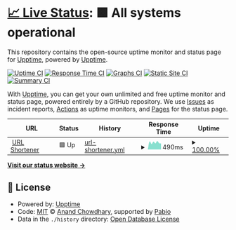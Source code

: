 # [📈 Live Status](https://upptime.github.io/upptime): <!--live status--> **🟩 All systems operational**

This repository contains the open-source uptime monitor and status page for [Upptime](https://upptime.js.org), powered by [Upptime](https://github.com/upptime/upptime).

[![Uptime CI](https://github.com/lukas-runge/status/workflows/Uptime%20CI/badge.svg)](https://github.com/lukas-runge/status/actions?query=workflow%3A%22Uptime+CI%22)
[![Response Time CI](https://github.com/lukas-runge/status/workflows/Response%20Time%20CI/badge.svg)](https://github.com/lukas-runge/status/actions?query=workflow%3A%22Response+Time+CI%22)
[![Graphs CI](https://github.com/lukas-runge/status/workflows/Graphs%20CI/badge.svg)](https://github.com/lukas-runge/status/actions?query=workflow%3A%22Graphs+CI%22)
[![Static Site CI](https://github.com/lukas-runge/status/workflows/Static%20Site%20CI/badge.svg)](https://github.com/lukas-runge/status/actions?query=workflow%3A%22Static+Site+CI%22)
[![Summary CI](https://github.com/lukas-runge/status/workflows/Summary%20CI/badge.svg)](https://github.com/lukas-runge/status/actions?query=workflow%3A%22Summary+CI%22)

With [Upptime](https://upptime.js.org), you can get your own unlimited and free uptime monitor and status page, powered entirely by a GitHub repository. We use [Issues](https://github.com/upptime/upptime/issues) as incident reports, [Actions](https://github.com/lukas-runge/status/actions) as uptime monitors, and [Pages](https://upptime.github.io/upptime) for the status page.

<!--start: status pages-->
<!-- This summary is generated by Upptime (https://github.com/upptime/upptime) -->
<!-- Do not edit this manually, your changes will be overwritten -->
<!-- prettier-ignore -->
| URL | Status | History | Response Time | Uptime |
| --- | ------ | ------- | ------------- | ------ |
| <img alt="" src="https://icons.duckduckgo.com/ip3/add.fd4.me.ico" height="13"> [URL Shortener](https://add.fd4.me) | 🟩 Up | [url-shortener.yml](https://github.com/lukas-runge/status/commits/HEAD/history/url-shortener.yml) | <details><summary><img alt="Response time graph" src="./graphs/url-shortener/response-time-week.png" height="20"> 490ms</summary><br><a href="https://lukas-runge.github.io/status/history/url-shortener"><img alt="Response time 483" src="https://img.shields.io/endpoint?url=https%3A%2F%2Fraw.githubusercontent.com%2Flukas-runge%2Fstatus%2FHEAD%2Fapi%2Furl-shortener%2Fresponse-time.json"></a><br><a href="https://lukas-runge.github.io/status/history/url-shortener"><img alt="24-hour response time 302" src="https://img.shields.io/endpoint?url=https%3A%2F%2Fraw.githubusercontent.com%2Flukas-runge%2Fstatus%2FHEAD%2Fapi%2Furl-shortener%2Fresponse-time-day.json"></a><br><a href="https://lukas-runge.github.io/status/history/url-shortener"><img alt="7-day response time 490" src="https://img.shields.io/endpoint?url=https%3A%2F%2Fraw.githubusercontent.com%2Flukas-runge%2Fstatus%2FHEAD%2Fapi%2Furl-shortener%2Fresponse-time-week.json"></a><br><a href="https://lukas-runge.github.io/status/history/url-shortener"><img alt="30-day response time 483" src="https://img.shields.io/endpoint?url=https%3A%2F%2Fraw.githubusercontent.com%2Flukas-runge%2Fstatus%2FHEAD%2Fapi%2Furl-shortener%2Fresponse-time-month.json"></a><br><a href="https://lukas-runge.github.io/status/history/url-shortener"><img alt="1-year response time 483" src="https://img.shields.io/endpoint?url=https%3A%2F%2Fraw.githubusercontent.com%2Flukas-runge%2Fstatus%2FHEAD%2Fapi%2Furl-shortener%2Fresponse-time-year.json"></a></details> | <details><summary><a href="https://lukas-runge.github.io/status/history/url-shortener">100.00%</a></summary><a href="https://lukas-runge.github.io/status/history/url-shortener"><img alt="All-time uptime 99.95%" src="https://img.shields.io/endpoint?url=https%3A%2F%2Fraw.githubusercontent.com%2Flukas-runge%2Fstatus%2FHEAD%2Fapi%2Furl-shortener%2Fuptime.json"></a><br><a href="https://lukas-runge.github.io/status/history/url-shortener"><img alt="24-hour uptime 100.00%" src="https://img.shields.io/endpoint?url=https%3A%2F%2Fraw.githubusercontent.com%2Flukas-runge%2Fstatus%2FHEAD%2Fapi%2Furl-shortener%2Fuptime-day.json"></a><br><a href="https://lukas-runge.github.io/status/history/url-shortener"><img alt="7-day uptime 100.00%" src="https://img.shields.io/endpoint?url=https%3A%2F%2Fraw.githubusercontent.com%2Flukas-runge%2Fstatus%2FHEAD%2Fapi%2Furl-shortener%2Fuptime-week.json"></a><br><a href="https://lukas-runge.github.io/status/history/url-shortener"><img alt="30-day uptime 99.95%" src="https://img.shields.io/endpoint?url=https%3A%2F%2Fraw.githubusercontent.com%2Flukas-runge%2Fstatus%2FHEAD%2Fapi%2Furl-shortener%2Fuptime-month.json"></a><br><a href="https://lukas-runge.github.io/status/history/url-shortener"><img alt="1-year uptime 99.95%" src="https://img.shields.io/endpoint?url=https%3A%2F%2Fraw.githubusercontent.com%2Flukas-runge%2Fstatus%2FHEAD%2Fapi%2Furl-shortener%2Fuptime-year.json"></a></details>

<!--end: status pages-->

[**Visit our status website →**](https://upptime.github.io/upptime)

## 📄 License

- Powered by: [Upptime](https://github.com/upptime/upptime)
- Code: [MIT](./LICENSE) © [Anand Chowdhary](https://anandchowdhary.com), supported by [Pabio](https://pabio.com)
- Data in the `./history` directory: [Open Database License](https://opendatacommons.org/licenses/odbl/1-0/)
